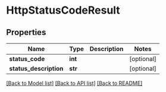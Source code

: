 # HttpStatusCodeResult

## Properties
Name | Type | Description | Notes
------------ | ------------- | ------------- | -------------
**status_code** | **int** |  | [optional] 
**status_description** | **str** |  | [optional] 

[[Back to Model list]](../README.md#documentation-for-models) [[Back to API list]](../README.md#documentation-for-api-endpoints) [[Back to README]](../README.md)


